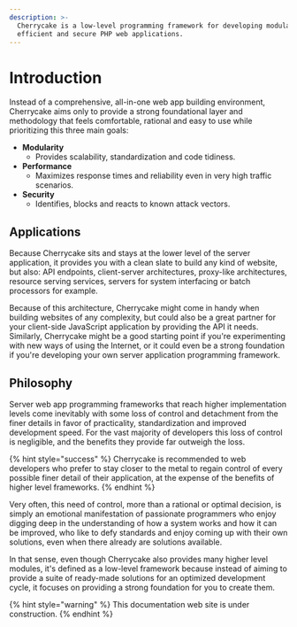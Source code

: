 ```yaml
---
description: >-
  Cherrycake is a low-level programming framework for developing modular,
  efficient and secure PHP web applications.
---
```


# Introduction

Instead of a comprehensive, all-in-one web app building environment, Cherrycake aims only to provide a strong foundational layer and methodology that feels comfortable, rational and easy to use while prioritizing this three main goals:

* **Modularity**
  * Provides scalability, standardization and code tidiness.
* **Performance**
  * Maximizes response times and reliability even in very high traffic scenarios.
* **Security**
  * Identifies, blocks and reacts to known attack vectors.

## Applications

Because Cherrycake sits and stays at the lower level of the server application, it provides you with a clean slate to build any kind of website, but also: API endpoints, client-server architectures, proxy-like architectures, resource serving services, servers for system interfacing or batch processors for example.

Because of this architecture, Cherrycake might come in handy when building websites of any complexity, but could also be a great partner for your client-side JavaScript application by providing the API it needs. Similarly, Cherrycake might be a good starting point if you're experimenting with new ways of using the Internet, or it could even be a strong foundation if you're developing your own server application programming framework.

## Philosophy

Server web app programming frameworks that reach higher implementation levels come inevitably with some loss of control and detachment from the finer details in favor of practicality, standardization and improved development speed. For the vast majority of developers this loss of control is negligible, and the benefits they provide far outweigh the loss.

{% hint style="success" %}
Cherrycake is recommended to web developers who prefer to stay closer to the metal to regain control of every possible finer detail of their application, at the expense of the benefits of higher level frameworks.
{% endhint %}

Very often, this need of control, more than a rational or optimal decision, is simply an emotional manifestation of passionate programmers who enjoy digging deep in the understanding of how a system works and how it can be improved, who like to defy standards and enjoy coming up with their own solutions, even when there already are solutions available.

In that sense, even though Cherrycake also provides many higher level modules, it's defined as a low-level framework because instead of aiming to provide a suite of ready-made solutions for an optimized development cycle, it focuses on providing a strong foundation for you to create them.

{% hint style="warning" %}
This documentation web site is under construction.
{% endhint %}

